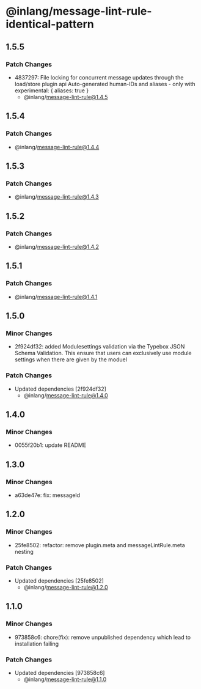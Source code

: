 # @inlang/message-lint-rule-identical-pattern

## 1.5.5

### Patch Changes

- 4837297: File locking for concurrent message updates through the load/store plugin api
  Auto-generated human-IDs and aliases - only with experimental: { aliases: true }
  - @inlang/message-lint-rule@1.4.5

## 1.5.4

### Patch Changes

- @inlang/message-lint-rule@1.4.4

## 1.5.3

### Patch Changes

- @inlang/message-lint-rule@1.4.3

## 1.5.2

### Patch Changes

- @inlang/message-lint-rule@1.4.2

## 1.5.1

### Patch Changes

- @inlang/message-lint-rule@1.4.1

## 1.5.0

### Minor Changes

- 2f924df32: added Modulesettings validation via the Typebox JSON Schema Validation. This ensure that users can exclusively use module settings when there are given by the moduel

### Patch Changes

- Updated dependencies [2f924df32]
  - @inlang/message-lint-rule@1.4.0

## 1.4.0

### Minor Changes

- 0055f20b1: update README

## 1.3.0

### Minor Changes

- a63de47e: fix: messageId

## 1.2.0

### Minor Changes

- 25fe8502: refactor: remove plugin.meta and messageLintRule.meta nesting

### Patch Changes

- Updated dependencies [25fe8502]
  - @inlang/message-lint-rule@1.2.0

## 1.1.0

### Minor Changes

- 973858c6: chore(fix): remove unpublished dependency which lead to installation failing

### Patch Changes

- Updated dependencies [973858c6]
  - @inlang/message-lint-rule@1.1.0
